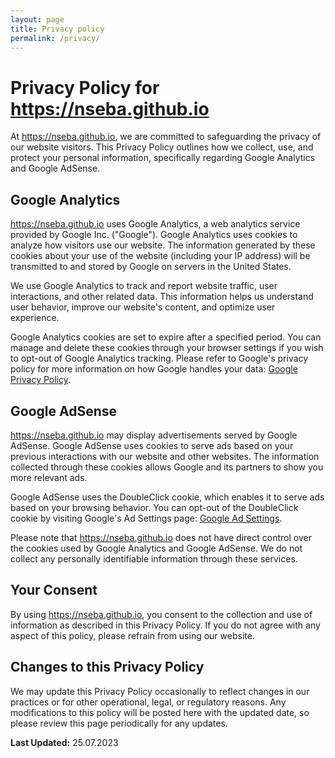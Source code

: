 ```yaml
---
layout: page
title: Privacy policy
permalink: /privacy/
---
```


# Privacy Policy for https://nseba.github.io

At https://nseba.github.io, we are committed to safeguarding the privacy of our website visitors. This Privacy Policy outlines how we collect, use, and protect your personal information, specifically regarding Google Analytics and Google AdSense.

## Google Analytics

https://nseba.github.io uses Google Analytics, a web analytics service provided by Google Inc. ("Google"). Google Analytics uses cookies to analyze how visitors use our website. The information generated by these cookies about your use of the website (including your IP address) will be transmitted to and stored by Google on servers in the United States.

We use Google Analytics to track and report website traffic, user interactions, and other related data. This information helps us understand user behavior, improve our website's content, and optimize user experience.

Google Analytics cookies are set to expire after a specified period. You can manage and delete these cookies through your browser settings if you wish to opt-out of Google Analytics tracking. Please refer to Google's privacy policy for more information on how Google handles your data: [Google Privacy Policy](https://policies.google.com/privacy).

## Google AdSense

https://nseba.github.io may display advertisements served by Google AdSense. Google AdSense uses cookies to serve ads based on your previous interactions with our website and other websites. The information collected through these cookies allows Google and its partners to show you more relevant ads.

Google AdSense uses the DoubleClick cookie, which enables it to serve ads based on your browsing behavior. You can opt-out of the DoubleClick cookie by visiting Google's Ad Settings page: [Google Ad Settings](https://adssettings.google.com/).

Please note that https://nseba.github.io does not have direct control over the cookies used by Google Analytics and Google AdSense. We do not collect any personally identifiable information through these services.

## Your Consent

By using https://nseba.github.io, you consent to the collection and use of information as described in this Privacy Policy. If you do not agree with any aspect of this policy, please refrain from using our website.

## Changes to this Privacy Policy

We may update this Privacy Policy occasionally to reflect changes in our practices or for other operational, legal, or regulatory reasons. Any modifications to this policy will be posted here with the updated date, so please review this page periodically for any updates.


**Last Updated:** 25.07.2023
